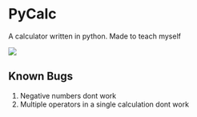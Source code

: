 # PyCalc
A calculator written in python. Made to teach myself

<img src='https://lh3.googleusercontent.com/vyPwm9NcTYrvIDaaBy8-uO317ugeOCrNRilbObZIOINFVfIiEfdIDBtesK6q5KoYUs8stHVErv9lk-EZ9PmOnBq54WDUbHL884C1_IAQI2lkS7Iy5JF2prSrl-rwbNrEHWL_tXxko8yq38suMQLP54e8T7FlmqDfM56pR6u7aLeXIs-iHvUNYJ6ZUYpFmDE2io1DXVMbVdPd-d6dRjTBPlJJ2VCZtrEvmtXnJXnxXUgAOjPBT4smAWTi9BCpKVpmwCqH4zmUau5ZOLSkePzbDkerbgpKN8REh1p33wP2yfrsmssLrO2cDEThJ4vqQXYavu7VF0Yy5TMgenOLzfgdVFnBQA_sYkc3hrYKJMRtcDXzKp4G_rkO06X14kKd95d25tmrBbePpInLn0nwf_x30rq2s8J3xbvWS_-LXGHEUlcTyo0ZyHxDSpY9ikxMI8BIW9xsX8zAbl3uNiT3yQbmFLVoqm5R5DXnP1Ljh4uM7fJD0Op1M_Ea_vL_35fXc0f7oa6eGyV9PdrFaMthO5zSj95gfh79dNVKaeUiSnF0eUZkUZihYyOtFS0SNw8p8ilnJC68lP6WkhRe-eNXvbXW2o451ENf2FPQ0KDytDOHxhyqYfIGXHh-F6agr6V7PrOtk3f5EzS9Zmf3T0SmR0VEMzD95IAr542m2-SbBGi2stfPvNpXiUDxoXhwb22bRAaqAn8DU4jiejsPznRroetnhgrClw=w320-h512-no?authuser=0'>

## Known Bugs
1. Negative numbers dont work
2. Multiple operators in a single calculation dont work

